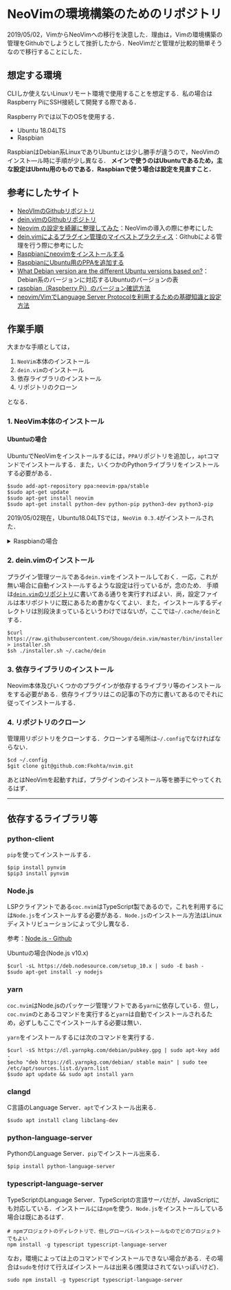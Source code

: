 # NeoVimの環境構築のためのリポジトリ

2019/05/02，VimからNeoVimへの移行を決意した．理由は，Vimの環境構築の管理をGithubでしようとして挫折したから．NeoVimだと管理が比較的簡単そうなので移行することにした．

## 想定する環境

CLIしか使えないLinuxリモート環境で使用することを想定する．私の場合はRaspberry PiにSSH接続して開発する際である．

Raspberry Piでは以下のOSを使用する．

- Ubuntu 18.04LTS
- Raspbian 

RaspbianはDebian系LinuxでありUbuntuとは少し勝手が違うので，NeoVimのインスト―ル時に手順が少し異なる．
**メインで使うのはUbuntuであるため，主な設定はUbntu用のものである．Raspbianで使う場合は設定を見直すこと．**

## 参考にしたサイト

- [NeoVImのGithubリポジトリ](https://github.com/neovim/neovim/wiki/Installing-Neovim)
- [dein.vimのGithubリポジトリ](https://github.com/Shougo/dein.vim/blob/master/README.md)
- [Neovim の設定を綺麗に整理してみた](https://qiita.com/tamago3keran/items/cdfd66b627b3686846d2)：NeoVimの導入の際に参考にした
- [dein.vimによるプラグイン管理のマイベストプラクティス](https://qiita.com/kawaz/items/ee725f6214f91337b42b)：Githubによる管理を行う際に参考にした
- [Raspbianにneovimをインストールする](http://hiratarosu.hateblo.jp/entry/2019/01/26/205929)
- [RaspbianにUbuntu用のPPAを追加する](https://qiita.com/hnw/items/734f82bee26a40269c1b#fn1)
- [What Debian version are the different Ubuntu versions based on?](https://askubuntu.com/questions/445487/what-debian-version-are-the-different-ubuntu-versions-based-on)：Debian系のバージョンに対応するUbuntuのバージョンの表
- [raspbian（Raspberry Pi）のバージョン確認方法](https://www.checksite.jp/raspbian-version-check/)
- [neovim/VimでLanguage Server Protocolを利用するための基礎知識と設定方法](https://qiita.com/succi0303/items/cd30d0ea40d419d4431c)

## 作業手順

大まかな手順としては，

1. `NeoVim`本体のインストール
1. `dein.vim`のインストール 
1. 依存ライブラリのインストール
1. リポジトリのクローン

となる．

### 1. NeoVim本体のインストール

#### Ubuntuの場合

UbuntuでNeoVimをインストールするには，`PPA`リポジトリを追加し，`apt`コマンドでインストールする．また，いくつかのPythonライブラリをインストールする必要がある．

```console
$sudo add-apt-repository ppa:neovim-ppa/stable
$sudo apt-get update
$sudo apt-get install neovim
$sudo apt-get install python-dev python-pip python3-dev python3-pip
```

2019/05/02現在，Ubuntu18.04LTSでは，`NeoVim 0.3.4`がインストールされた．

<details>
<summary>Raspbianの場合</summary>

NeoVimはDebianの公式リポジトリに対応してはいるが，それでインストール出来るバージョンはかなり古いバージョンしかない．なので，別の方法でインストールする．具体的には，RaspbianにUbuntu用のPPAリポジトリを追加し，そこからインストールする．

まず，Raspbianのバージョンを確認する．`lsb_release -a`コマンドで確認することが出来る．今回は`stretch`であったので，対応するUbuntuのバージョンは`xenial`であった．

次にUbuntu用のPPAリポジトリを登録する．
公開鍵の取得を行う．

```console
$sudo apt install dirmngr
$sudo apt-key adv --keyserver keyserver.ubuntu.com --recv-keys 9DBB0BE9366964F134855E2255F96FCF8231B6DD
```

リポジトリの情報を記述するファイルを生成する．

```console
$sudo touch /etc/apt/sources.list.d/neovim-ppa.list
```

ファイルの中には次の2行を記述する．

```none:/etc/apt/sources.list.d/neovim-ppa.list
deb http://ppa.launchpad.net/neovim-ppa/stable/ubuntu xenial main 
deb-src http://ppa.launchpad.net/neovim-ppa/stable/ubuntu xenial main
```

あとは`apt`コマンドでインストールすることが出来る．

```console
$sudo apt update
$sudo apt install neovim
```

インストールが完了したらバージョンを確認する．

```console
$nvim -v
```

</details>

### 2. dein.vimのインストール

プラグイン管理ツールである`dein.vim`をインストールしておく．一応，これが無い場合に自動インスト―ルするような設定は行っているが，念のため．
手順は[`dein.vim`のリポジトリ](https://github.com/Shougo/dein.vim/blob/master/README.md)に書いてある通りを実行すればよい．尚，設定ファイルは本リポジトリに既にあるため書かなくてよい．また，インストールするディレクトリは別段決まっているというわけではないが，ここでは`~/.cache/dein`とする．

```console
$curl https://raw.githubusercontent.com/Shougo/dein.vim/master/bin/installer.sh > installer.sh
$sh ./installer.sh ~/.cache/dein
```

### 3. 依存ライブラリのインストール

Neovim本体及びいくつかのプラグインが依存するライブラリ等のインストールをする必要がある．依存ライブラリはこの記事の下の方に書いてあるのでそれに従ってインストールする．

### 4. リポジトリのクローン

管理用リポジトリをクローンする．クローンする場所は`~/.config`でなければならない．

```console
$cd ~/.config
$git clone git@github.com:Fkohta/nvim.git
```

あとはNeoVimを起動すれば，プラグインのインストール等を勝手にやってくれるはず．

---

## 依存するライブラリ等

### python-client

`pip`を使ってインストールする．

```console
$pip install pynvim
$pip3 install pynvim
```

### Node.js

LSPクライアントである`coc.nvim`はTypeScript製であるので，これを利用するには`Node.js`をインストールする必要がある．`Node.js`のインストール方法はLinuxディストリビューションによって少し異なる．

参考：[Node.js - Github](https://github.com/nodesource/distributions/blob/master/README.md#deb)

Ubuntuの場合(Node.js v10.x)
```console
$curl -sL https://deb.nodesource.com/setup_10.x | sudo -E bash -
$sudo apt-get install -y nodejs
```

### yarn

`coc.nvim`はNode.jsのパッケージ管理ソフトである`yarn`に依存している．但し，`coc.nvim`のとあるコマンドを実行すると`yarn`は自動でインストールされるため，必ずしもここでインストールする必要は無い．

`yarn`をインストールするには次のコマンドを実行する．

```console
$curl -sS https://dl.yarnpkg.com/debian/pubkey.gpg | sudo apt-key add -
$echo "deb https://dl.yarnpkg.com/debian/ stable main" | sudo tee /etc/apt/sources.list.d/yarn.list
$sudo apt update && sudo apt install yarn
```

### clangd

C言語のLanguage Server．`apt`でインストール出来る．

```console
$sudo apt install clang libclang-dev
```

### python-language-server

PythonのLanguage Server．`pip`でインストール出来る．

```console
$pip install python-language-server
```

### typescript-language-server

TypeScriptのLanguage Server．TypeScriptの言語サーバだが，JavaScriptにも対応している．インストールには`npm`を使う．`Node.js`をインストールしている場合は既にあるはず．

```console
# npmプロジェクトのディレクトリで．但しグローバルインストールなのでどのプロジェクトでもよい
npm install -g typescript typescript-language-server
```

なお，環境によっては上のコマンドでインストールできない場合がある．その場合は`sudo`を付けて行えばインストールは出来る(推奨はされてないっぽいけど)．

```console
sudo npm install -g typescript typescript-language-server
```
